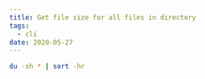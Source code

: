 ```yaml
---
title: Get file size for all files in directory
tags:
  - cli
date: 2020-05-27
---
```


```sh
du -sh * | sort -hr
```
